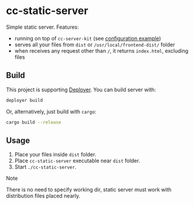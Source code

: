 # cc-static-server

Simple static server. Features:

- running on top of `cc-server-kit` (see [configuration example](https://github.com/markcda/cc-server-kit?tab=readme-ov-file#4-quick-start-steps))
- serves all your files from `dist` or `/usr/local/frontend-dist/` folder
- when receives any request other than `/`, it returns `index.html`, excluding files

## Build

This project is supporting [Deployer](https://github.com/impulse-sw/deployer). You can build server with:

```bash
deployer build
```

Or, alternatively, just build with `cargo`:

```bash
cargo build --release
```

## Usage

1. Place your files inside `dist` folder.
2. Place `cc-static-server` executable near `dist` folder.
3. Start `./cc-static-server`.

> [!NOTE]
> There is no need to specify working dir, static server must work with distribution files placed nearly.
